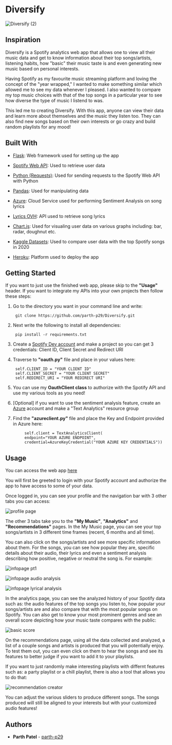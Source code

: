 # Diversify
![Diversify (2)](https://user-images.githubusercontent.com/69891859/115304417-f2455980-a132-11eb-9532-1f7d4963e4e9.gif)


## Inspiration

Diversify is a Spotify analytics web app that allows one to view all their music data and get to know information about their top songs/artists, listening habits, how "basic" their music taste is and even generating new music based on personal interests.

Having Spotify as my favourite music streaming platform and loving the concept of the "year wrapped," I wanted to make something similar which allowed me to see my data whenever I pleased. I also wanted to compare my top music choices with that of the top songs in a particular year to see how diverse the type of music I listend to was. 

This led me to creating Diversify. With this app, anyone can view their data and learn more about themselves and the music they listen too. They can also find new songs based on their own interests or go crazy and build random playlists for any mood! 

## Built With

- [Flask](https://flask.palletsprojects.com/en/1.1.x/): Web framework used for setting up the app

- [Spotify Web API](https://developer.spotify.com/documentation/web-api/): Used to retrieve user data

- [Python (Requests)](https://docs.python-requests.org/en/master/): Used for sending requests to the Spotify Web API with Python

- [Pandas](https://pandas.pydata.org/): Used for manipulating data

- [Azure](https://azure.microsoft.com/en-ca/services/cognitive-services/text-analytics/): Cloud Service used for performing Sentiment Analysis on song lyrics

- [Lyrics OVH](https://lyricsovh.docs.apiary.io/#reference/0/lyrics-of-a-song/search): API used to retrieve song lyrics

- [Chart.js](https://www.chartjs.org/docs/latest/): Used for visualing user data on various graphs including: bar, radar, doughnut etc.

- [Kaggle Datasets](https://www.kaggle.com/atillacolak/top-50-spotify-tracks-2020): Used to compare user data with the top Spotify songs in 2020

- [Heroku](https://dashboard.heroku.com/apps): Platform used to deploy the app

## Getting Started

If you want to just use the finished web app, please skip to the **"Usage"** header. If you want to integrate my APIs into your own projects then follow these steps:

1. Go to the directory you want in your command line and write: 

        git clone https://github.com/parth-p29/Diversify.git
        
3. Next write the following to install all dependencies: 

        pip install -r requirements.txt
        
4. Create a [Spotify Dev account](https://developer.spotify.com/dashboard/login) and make a project so you can get 3 credentials: Client ID, Client Secret and Redirect URI
5. Traverse to **"oauth.py"** file and place in your values here:

        self.CLIENT_ID = "YOUR CLIENT ID"
        self.CLIENT_SECRET = "YOUR CLIENT SECRET"
        self.REDIRECT_URI = "YOUR REDIRECT URI"

6. You can use my **OauthClient class** to authorize with the Spotify API and use my various tools as you need!
7. [Optional] if you want to use the sentiment analysis feature, create an [Azure](https://azure.microsoft.com/en-us/free/) account and make a "Text Analytics" resource group
8. Find the **"azureclient.py"** file and place the Key and Endpoint provided in Azure here:

            self.client = TextAnalyticsClient(
            endpoint="YOUR AZURE ENDPOINT",
            credential=AzureKeyCredential("YOUR AZURE KEY CREDENTIALS"))

## Usage
    
You can access the web app [here](https://diversify-application.herokuapp.com/)

You will first be greeted to login with your Spotify account and authorize the app to have access to some of your data.

Once logged in, you can see your profile and the navigation bar with 3 other tabs you can access:

![profile page](https://user-images.githubusercontent.com/69891859/114288135-d1964900-9a3a-11eb-8f9e-4563268128bc.png)

The other 3 tabs take you to the **"My Music"**, **"Analytics"** and **"Recommendations"** pages. In the My Music page, you can see your top songs/artists in 3 different time frames (recent, 6 months and all time).

You can also click on the songs/artists and see more specific information about them. For the songs, you can see how popular they are, specific details about their audio, their lyrics and even a sentiment analysis describing how positive, negative or neutral the song is. For example:


![infopage pt1](https://user-images.githubusercontent.com/69891859/114288382-5d10d980-9a3d-11eb-8cfd-064fe71549f9.png)

![infopage audio analysis](https://user-images.githubusercontent.com/69891859/114288412-c1cc3400-9a3d-11eb-9e1c-79d58aea6280.png)

![infopage lyrical analysis](https://user-images.githubusercontent.com/69891859/114288423-d9a3b800-9a3d-11eb-87af-b50a783f4b44.png)

In the analytics page, you can see the analyzed history of your Spotify data such as: the audio features of the top songs you listen to, how popular your songs/artists are and also compare that with the most popular songs on Spotify. You can also get to know your most prominent genres and see an overall score depicting how your music taste compares with the public:

![basic score](https://user-images.githubusercontent.com/69891859/114288481-48811100-9a3e-11eb-9f6b-a439945aeccd.png)

On the recommendations page, using all the data collected and analyzed, a list of a couple songs and artists is produced that you will potentially enjoy. To test them out, you can even click on them to hear the songs and see its features to better judge if you want to add it to your playlists. 

If you want to just randomly make interesting playlists with differnt features such as: a party playlist or a chill playlist, there is also a tool that allows you to do that:

![recommendation creator](https://user-images.githubusercontent.com/69891859/114288583-466b8200-9a3f-11eb-9b20-b00e6db93323.png)

You can adjust the various sliders to produce different songs. The songs produced will still be aligned to your interests but with your customized audio features!

## Authors

- **Parth Patel** - [parth-p29](https://github.com/parth-p29)

